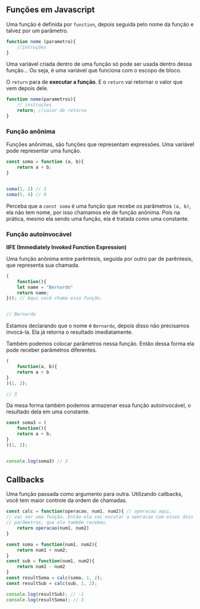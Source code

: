 ## Funções em Javascript

Uma função é definida por `function`, depois seguida pelo nome da função e talvez por um parâmetro.

```javascript
function nome (parametro){
    //intruções
}
```

Uma variável criada dentro de uma função só pode ser usada dentro dessa função... Ou seja, é uma variável que funciona com o escopo de bloco. 

O `return` para de **executar a função**. E o `return` vai retornar o valor que vem depois dele. 

```javascript
function nome(parametros){
    // instruções
    return; //valor de retorno 
}
```

### Função anônima

Funções anônimas, são funções que representam expressões. Uma variável pode representar uma função.

```javascript
const soma = function (a, b){
    return a + b;
}


soma(1, 2) // 3
soma(5, 4) // 9
```

Perceba que a `const soma` é uma função que recebe os parâmetros `(a, b)`, ela não tem nome, por isso chamamos ele de função anônima. Pois na prática, mesmo ela sendo uma função, ela é tratada como uma constante. 

### Função autoinvocável

__IIFE (Immediately Invoked Function Expression)__

Uma função anônima entre parêntesis, seguida por outro par de parêntesis, que representa sua chamada. 

```javascript
(
    function(){
    let name = "Bernardo"
    return name;
}(); // Aqui você chama essa função. 


// Bernardo
```

Estamos declarando que o nome é `Bernardo`, depois disso não precisamos invocá-la. Ela já retorna o resultado imediatamente. 

Também podemos colocar parâmetros nessa função. Então dessa forma ela pode receber parâmetros diferentes. 

```javascript
(
    function(a, b){
    return a + b
}
)(1, 2); 

// 3 
```

Da mesa forma também podemos armazenar essa função autoinvocável, o resultado dela em uma constante. 

```javascript
const soma3 = (
    function(){
    return a + b;
}
)(1, 2); 


console.log(soma3) // 3
```

## Callbacks

Uma função passada como argumento para outra. Utilizando callbacks, você tem maior controle da ordem de chamadas. 

```javascript
const calc = function(operacao, num1, num2){ // operacao aqui, 
// vai ser uma função. Então ela vai excutar a operacao com esses dois 
// parâmetros, que ela também recebeu. 
    return operacao(num1, num2)
}

const soma = function(num1, num2){
    return num1 + num2;
}
const sub = function(num1, num2){
    return num1 - num2
}
const resultSoma = calc(soma, 1, 2);
const resultSub = calc(sub, 1, 2);

console.log(resultSub); // -1
console.log(resultSoma); // 3
```




